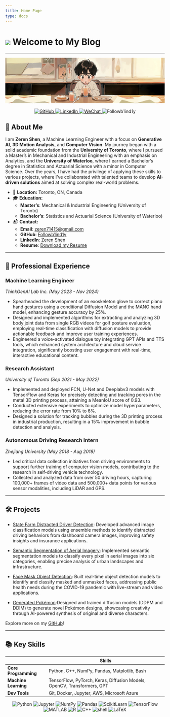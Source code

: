 ```yaml
---
title: Home Page
type: docs
---
```


# **<img src="https://media.giphy.com/media/hvRJCLFzcasrR4ia7z/giphy.gif" width="21"></a> Welcome to My Blog**

---
![Image alt](images/homepage.jpg)

<!-- {{< figure src="images/homepage.jpg" alt="Zeren Shen" width="600px" class="float-right" >}} -->
<p align="center">
    <a href="https://github.com/Followb1ind1y" target="_blank">
        <img alt="GitHub" src="https://img.shields.io/badge/-@Followb1ind1y-181717?style=flat-square&logo=GitHub&logoColor=white">
    </a>
    <a href="https://www.linkedin.com/in/zeren-shen-566a9119b/" target="_blank">
        <img alt="LinkedIn" src="https://img.shields.io/badge/-Zeren%20Shen-0077B5?style=flat-square&logo=Linkedin&logoColor=white">
    </a>
    <a href="https://followb1ind1y.github.io/WechatQR.jpeg" target="_blank">
        <img alt="WeChat" src="https://img.shields.io/badge/-Followblindly-4C1?style=flat-square&logo=wechat&logoColor=white">
    </a>
    <img src="https://komarev.com/ghpvc/?username=Followb1ind1y" alt="Followb1ind1y" />
</p>

## 🌟 **About Me**

I am **Zeren Shen**, a Machine Learning Engineer with a focus on **Generative AI**, **3D Motion Analysis**, and **Computer Vision**. My journey began with a solid academic foundation from the **University of Toronto**, where I pursued a Master’s in Mechanical and Industrial Engineering with an emphasis on Analytics, and the **University of Waterloo**, where I earned a Bachelor’s degree in Statistics and Actuarial Science with a minor in Computer Science. Over the years, I have had the privilege of applying these skills to various projects, where I’ve collaborated with talented teams to develop **AI-driven solutions** aimed at solving complex real-world problems.


- 📍 **Location:** Toronto, ON, Canada
- 🎓 **Education:**  
  - **Master’s**: Mechanical & Industrial Engineering (University of Toronto)  
  - **Bachelor’s**: Statistics and Actuarial Science (University of Waterloo)  
- 📬 **Contact:**  
  - **Email**: [zeren71415@gmail.com](mailto:zeren71415@gmail.com) 
  - **GitHub**: [Followb1ind1y](https://github.com/Followb1ind1y)  
  - **LinkedIn**: [Zeren Shen](https://www.linkedin.com/in/zeren-shen-566a9119b/) 
  - **Resume**: [Download my Resume](images/Zeren_Shen_Resume.pdf)  


---

## 🚀 **Professional Experience**

### **Machine Learning Engineer**  
*ThinkGenAI Lab Inc. (May 2023 - Nov 2024)*  
- Spearheaded the development of an exoskeleton glove to correct piano hand gestures using a conditional Diffusion Model and the MANO hand model, enhancing gesture accuracy by 25%.
- Designed and implemented algorithms for extracting and analyzing 3D body joint data from single RGB videos for golf posture evaluation, employing real-time classification with diffusion models to provide actionable feedback and improve user training experiences.
- Engineered a voice-activated dialogue toy integrating GPT APIs and TTS tools, which enhanced system architecture and cloud service integration, significantly boosting user engagement with real-time, interactive educational content.

### **Research Assistant** 
*University of Toronto (Sep 2021 - May 2022)*  
- Implemented and deployed FCN, U-Net and Deeplabv3 models with TensorFlow and Keras for precisely detecting and tracking pores in the metal 3D printing process, attaining a MeanIoU score of 0.93.
-  Conducted extensive experiments to optimize model hyperparameters, reducing the error rate from 10% to 6%.
- Designed a solution for tracking bubbles during the 3D printing process in industrial production, resulting in a 15% improvement in bubble detection and analysis.

### **Autonomous Driving Research Intern** 
*Zhejiang University (May 2018 - Aug 2018)* 
- Led critical data collection initiatives from driving environments to support further training of computer vision models, contributing to the research in self-driving vehicle technology.
- Collected and analyzed data from over 50 driving hours, capturing 100,000+ frames of video data and 500,000+ data points for various sensor modalities, including LiDAR and GPS. 

---

## 🛠️ **Projects**

- [State Farm Distracted Driver Detection](https://github.com/Followb1ind1y/Distracted-Driver-Detection-Project): Developed advanced image classification models using ensemble methods to identify distracted driving behaviors from dashboard camera images, improving safety insights and insurance applications.

- [Semantic Segmentation of Aerial Imagery](https://github.com/Followb1ind1y/Semantic-Segmentation-of-Aerial-Imagery): Implemented semantic segmentation models to classify every pixel in aerial images into six categories, enabling precise analysis of urban landscapes and infrastructure.

- [Face Mask Object Detection](https://github.com/Followb1ind1y/Face-Mask-Detection): Built real-time object detection models to identify and classify masked and unmasked faces, addressing public health needs during the COVID-19 pandemic with live-stream and video applications.

- [Generated Pokémon](https://github.com/Followb1ind1y/Generated-Pokemon):Designed and trained diffusion models (DDPM and DDIM) to generate novel Pokémon designs, showcasing creativity through AI-powered synthesis of original and diverse characters.

Explore more on my [GitHub](https://github.com/Followb1ind1y)!  

---

## 📚 **Key Skills**


|          |        Skills        |  
|------------------------|-------------------------------|  
| **Core Programming**   | Python, C++, NumPy, Pandas, Matplotlib, Bash    |  
| **Machine Learning**    | TensorFlow, PyTorch, Keras, Diffusion Models, OpenCV, Transformers, GPT |  
| **Dev Tools**  | Git, Docker, Jupyter, AWS, Microsoft Azure   |  
 
<p align="center">
    <img alt="Python" src="https://img.shields.io/badge/Python-FFD43B?style=flat-square&logo=python&logoColor=darkgreen"></a>
    <img alt="Jupyter" src="https://img.shields.io/badge/Jupyter-F37626.svg?&style=flat-square&logo=Jupyter&logoColor=white"></a>
    <img alt="NumPy" src="https://img.shields.io/badge/Numpy-777BB4?style=flat-square&logo=numpy&logoColor=white"></a>
    <img alt="Pandas" src="https://img.shields.io/badge/Pandas-2C2D72?style=flat-square&logo=pandas&logoColor=white"></a>
    <img alt="ScikitLearn" src="https://img.shields.io/badge/scikit_learn-F7931E?style=flat-square&logo=scikit-learn&logoColor=white"></a>
    <img alt="TensorFlow" src="https://img.shields.io/badge/TensorFlow-FF6F00?style=flat-square&logo=TensorFlow&logoColor=white"></a>    
    <img alt="MATLAB" src="https://img.shields.io/badge/-MATLAB-fb4f14?style=flat-square&logo=Mathworks&logoColor=white"></a>
    <img alt="R" src="https://img.shields.io/badge/-R-276DC3?style=flat-square&logo=R&logoColor=white"></a>
    <img alt="C++" src="https://img.shields.io/badge/-C%2B%2B-00599C?style=flat-square&logo=C%2B%2B&logoColor=white"></a>
    <img alt="shell" src="https://img.shields.io/badge/-shell-5391FE?style=flat-square&logo=PowerShell&logoColor=white"></a>   
    <img alt="LaTeX" src="https://img.shields.io/badge/-LaTeX-008080?style=flat-square&logo=LaTeX&logoColor=white"></a>
</p>